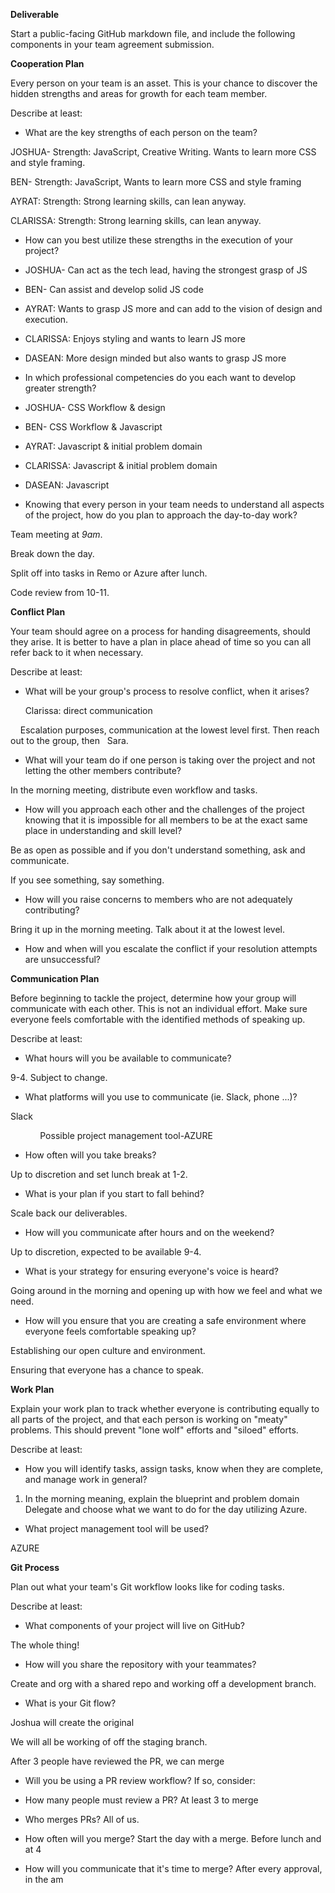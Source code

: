 **Deliverable**

Start a public-facing GitHub markdown file, and include the following components in your team agreement submission.

**Cooperation Plan**

Every person on your team is an asset. This is your chance to discover the hidden strengths and areas for growth for each team member.

Describe at least:

-   What are the key strengths of each person on the team?

JOSHUA- Strength: JavaScript, Creative Writing. Wants to learn more CSS and style framing.

BEN- Strength: JavaScript, Wants to learn more CSS and style framing

AYRAT: Strength: Strong learning skills, can lean anyway.

CLARISSA: Strength: Strong learning skills, can lean anyway.

-   How can you best utilize these strengths in the execution of your project?

- JOSHUA- Can act as the tech lead, having the strongest grasp of JS

- BEN- Can assist and develop solid JS code

- AYRAT: Wants to grasp JS more and can add to the vision of design and execution.

- CLARISSA: Enjoys styling and wants to learn JS more

- DASEAN: More design minded but also wants to grasp JS more

-   In which professional competencies do you each want to develop greater strength?

- JOSHUA- CSS Workflow & design

- BEN- CSS Workflow & Javascript

- AYRAT: Javascript & initial problem domain

- CLARISSA: Javascript & initial problem domain

- DASEAN: Javascript

-   Knowing that every person in your team needs to understand all aspects of the project, how do you plan to approach the day-to-day work?

Team meeting at _9am_.

Break down the day.

Split off into tasks in Remo or Azure after lunch.

Code review from 10-11.

**Conflict Plan**

Your team should agree on a process for handing disagreements, should they arise. It is better to have a plan in place ahead of time so you can all refer back to it when necessary.

Describe at least:

-   What will be your group's process to resolve conflict, when it arises?

      Clarissa: direct communication

    Escalation purposes, communication at the lowest level first. Then reach out to the group, then   Sara.

-   What will your team do if one person is taking over the project and not letting the other members contribute?

In the morning meeting, distribute even workflow and tasks.

-   How will you approach each other and the challenges of the project knowing that it is impossible for all members to be at the exact same place in understanding and skill level?

Be as open as possible and if you don't understand something, ask and communicate.

If you see something, say something.

-   How will you raise concerns to members who are not adequately contributing?

Bring it up in the morning meeting. Talk about it at the lowest level.

-   How and when will you escalate the conflict if your resolution attempts are unsuccessful?

**Communication Plan**

Before beginning to tackle the project, determine how your group will communicate with each other. This is not an individual effort. Make sure everyone feels comfortable with the identified methods of speaking up.

Describe at least:

-   What hours will you be available to communicate?

9-4. Subject to change.

-   What platforms will you use to communicate (ie. Slack, phone ...)?

Slack

            Possible project management tool-AZURE

-   How often will you take breaks?

Up to discretion and set lunch break at 1-2.

-   What is your plan if you start to fall behind?

Scale back our deliverables.

-   How will you communicate after hours and on the weekend?

Up to discretion, expected to be available 9-4.

-   What is your strategy for ensuring everyone's voice is heard?

Going around in the morning and opening up with how we feel and what we need.

-   How will you ensure that you are creating a safe environment where everyone feels comfortable speaking up?

Establishing our open culture and environment.

Ensuring that everyone has a chance to speak.

**Work Plan**

Explain your work plan to track whether everyone is contributing equally to all parts of the project, and that each person is working on "meaty" problems. This should prevent "lone wolf" efforts and "siloed" efforts.

Describe at least:

-   How you will identify tasks, assign tasks, know when they are complete, and manage work in general?

1. In the morning meaning, explain the blueprint and problem domain Delegate and choose what we want to do for the day utilizing Azure.

-   What project management tool will be used?

AZURE

**Git Process**

Plan out what your team's Git workflow looks like for coding tasks.

Describe at least:

-   What components of your project will live on GitHub?

The whole thing!

-   How will you share the repository with your teammates?

Create and org with a shared repo and working off a development branch.

-   What is your Git flow?

Joshua will create the original

We will all be working of off the staging branch.

After 3 people have reviewed the PR, we can merge

-   Will you be using a PR review workflow? If so, consider:

-   How many people must review a PR? At least 3 to merge
-   Who merges PRs? All of us.
-   How often will you merge? Start the day with a merge. Before lunch and at 4
-   How will you communicate that it's time to merge? After every approval, in the am
